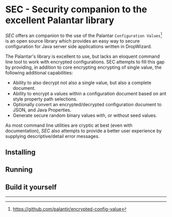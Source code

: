 # SEC - Security companion to the excellent Palantar library

_SEC_ offers an companion to the use of the  Palantar `Configuration Values`[^1] is an open source library which provides an easy way to secure configuration for Java server side applications written in DropWizard.

The Palantar's library is excellent to use, but lacks an eloquent command line tool to work with encrypted configurations. SEC attempts to fill this gap by providing, in addition to core encrypting encrypting of single value, the following additional capabilities:

- Ability to also decrypt not also a single value, but also a complete document.
- Ability to encrypt a values within a configuration document based on ant style property path selections.
- Optionally convert an encrypted/decrypted configuration document to JSON, and Java Properties.
-  Generate secure random binary values with, or without seed values.

As most command line utilities are cryptic at best (even with documentation), _SEC_ also attempts to provide a better user experience by supplying descriptive/detail error messages. 

## Installing

## Running 

## Build it yourself


----
[^1]: https://github.com/palantir/encrypted-config-value


